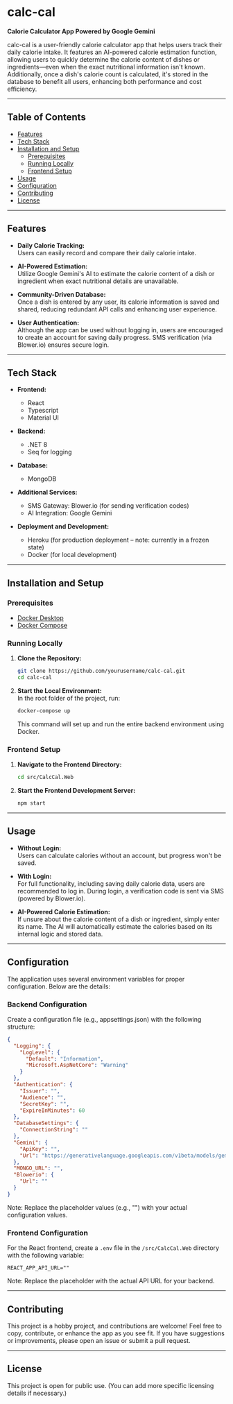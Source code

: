 # calc-cal
**Calorie Calculator App Powered by Google Gemini**

calc-cal is a user-friendly calorie calculator app that helps users track their daily calorie intake. It features an AI-powered calorie estimation function, allowing users to quickly determine the calorie content of dishes or ingredients—even when the exact nutritional information isn't known. Additionally, once a dish's calorie count is calculated, it's stored in the database to benefit all users, enhancing both performance and cost efficiency.

---
## Table of Contents
- [Features](#features)
- [Tech Stack](#tech-stack)
- [Installation and Setup](#installation-and-setup)
  - [Prerequisites](#prerequisites)
  - [Running Locally](#running-locally)
  - [Frontend Setup](#frontend-setup)
- [Usage](#usage)
- [Configuration](#configuration)
- [Contributing](#contributing)
- [License](#license)

---
## Features
- **Daily Calorie Tracking:**  
  Users can easily record and compare their daily calorie intake.
  
- **AI-Powered Estimation:**  
  Utilize Google Gemini's AI to estimate the calorie content of a dish or ingredient when exact nutritional details are unavailable.

- **Community-Driven Database:**  
  Once a dish is entered by any user, its calorie information is saved and shared, reducing redundant API calls and enhancing user experience.

- **User Authentication:**  
  Although the app can be used without logging in, users are encouraged to create an account for saving daily progress. SMS verification (via Blower.io) ensures secure login.

---
## Tech Stack
- **Frontend:**  
  - React  
  - Typescript  
  - Material UI

- **Backend:**  
  - .NET 8  
  - Seq for logging

- **Database:**  
  - MongoDB

- **Additional Services:**  
  - SMS Gateway: Blower.io (for sending verification codes)
  - AI Integration: Google Gemini

- **Deployment and Development:**  
  - Heroku (for production deployment – note: currently in a frozen state)
  - Docker (for local development)

---
## Installation and Setup
### Prerequisites
- [Docker Desktop](https://www.docker.com/products/docker-desktop)
- [Docker Compose](https://docs.docker.com/compose/install/)

### Running Locally
1. **Clone the Repository:**
   ```bash
   git clone https://github.com/yourusername/calc-cal.git
   cd calc-cal
   ```

2. **Start the Local Environment:**  
   In the root folder of the project, run:
   ```bash
   docker-compose up
   ```
   This command will set up and run the entire backend environment using Docker.

### Frontend Setup
1. **Navigate to the Frontend Directory:**
   ```bash
   cd src/CalcCal.Web
   ```

2. **Start the Frontend Development Server:**
   ```bash
   npm start
   ```

---
## Usage
- **Without Login:**  
  Users can calculate calories without an account, but progress won't be saved.

- **With Login:**  
  For full functionality, including saving daily calorie data, users are recommended to log in. During login, a verification code is sent via SMS (powered by Blower.io).

- **AI-Powered Calorie Estimation:**  
  If unsure about the calorie content of a dish or ingredient, simply enter its name. The AI will automatically estimate the calories based on its internal logic and stored data.

---
## Configuration
The application uses several environment variables for proper configuration. Below are the details:

### Backend Configuration
Create a configuration file (e.g., appsettings.json) with the following structure:
```json
{
  "Logging": {
    "LogLevel": {
      "Default": "Information",
      "Microsoft.AspNetCore": "Warning"
    }
  },
  "Authentication": {
    "Issuer": "",
    "Audience": "",
    "SecretKey": "",
    "ExpireInMinutes": 60
  },
  "DatabaseSettings": {
    "ConnectionString": ""
  },
  "Gemini": {
    "ApiKey": "",
    "Url": "https://generativelanguage.googleapis.com/v1beta/models/gemini-pro:generateContent"
  },
  "MONGO_URL": "",
  "Blowerio": {
    "Url": ""
  }
}
```
Note: Replace the placeholder values (e.g., "") with your actual configuration values.

### Frontend Configuration
For the React frontend, create a `.env` file in the `/src/CalcCal.Web` directory with the following variable:
```env
REACT_APP_API_URL=""
```
Note: Replace the placeholder with the actual API URL for your backend.

---
## Contributing
This project is a hobby project, and contributions are welcome! Feel free to copy, contribute, or enhance the app as you see fit. If you have suggestions or improvements, please open an issue or submit a pull request.

---
## License
This project is open for public use. (You can add more specific licensing details if necessary.)

